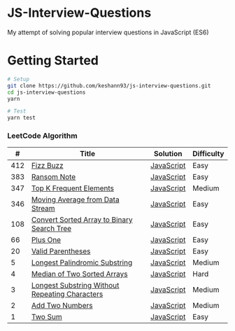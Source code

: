 
JS-Interview-Questions
========

My attempt of solving popular interview questions in JavaScript (ES6)
# Getting Started

```bash
# Setup
git clone https://github.com/keshann93/js-interview-questions.git
cd js-interview-questions
yarn

# Test
yarn test
```
### LeetCode Algorithm


| # | Title | Solution | Difficulty |
|---| ----- | -------- | ---------- |
|412|[Fizz Buzz](https://leetcode.com/problems/fizz-buzz/) | [JavaScript](./leetcode/Easy/412.js)|Easy|
|383|[Ransom Note](https://leetcode.com/problems/ransom-note/) | [JavaScript](./leetcode/Easy/383.js)|Easy|
|347|[Top K Frequent Elements](https://leetcode.com/problems/top-k-frequent-elements/) | [JavaScript](./leetcode/Medium/347.js)|Medium|
|346|[Moving Average from Data Stream](https://leetcode.com/problems/moving-average-from-data-stream/) | [JavaScript](./leetcode/Easy/346.js)|Easy|
|108|[Convert Sorted Array to Binary Search Tree](https://leetcode.com/problems/convert-sorted-array-to-binary-search-tree/)| [JavaScript](./leetcode/Easy/108.js)|Easy|
|66|[Plus One](https://leetcode.com/problems/plus-one/)| [JavaScript](./leetcode/Easy/66.js)|Easy|
|20|[Valid Parentheses](https://leetcode.com/problems/valid-parentheses/)| [JavaScript](./leetcode/Easy/20.js)|Easy|
|5|[Longest Palindromic Substring](https://leetcode.com/problems/longest-palindromic-substring/)| [JavaScript](./leetcode/Medium/5.js)|Medium|
|4|[Median of Two Sorted Arrays](https://leetcode.com/problems/median-of-two-sorted-arrays/)| [JavaScript](./leetcode/Hard/4.js)|Hard|
|3|[Longest Substring Without Repeating Characters](https://leetcode.com/problems/longest-substring-without-repeating-characters/)| [JavaScript](./leetcode/Medium/3.js)|Medium|
|2|[Add Two Numbers](https://leetcode.com/problems/add-two-numbers/)| [JavaScript](./leetcode/Medium/2.js)|Medium|
|1|[Two Sum](https://leetcode.com/problems/two-sum/)| [JavaScript](./leetcode/Easy/1.js) |Easy|



